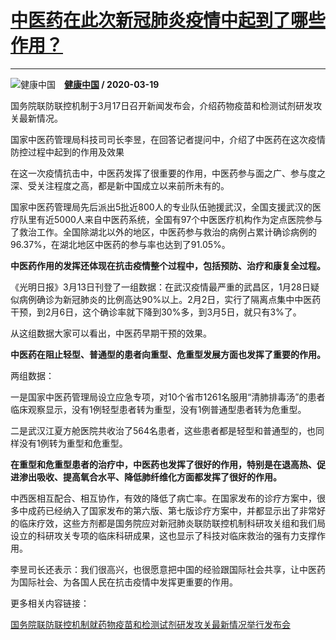 # [中医药在此次新冠肺炎疫情中起到了哪些作用？](https://www.zhihu.com/answer/1089675675)

--------------------------------------------------------------------

![健康中国](https://pic4.zhimg.com/v2-f0e780c2a39efce88f7a64e34671e0f3.jpg?source=1940ef5c "健康中国")&emsp;**[健康中国](https://www.zhihu.com/people/jian-kang-zhong-guo) / 2020-03-19**



国务院联防联控机制于3月17日召开新闻发布会，介绍药物疫苗和检测试剂研发攻关最新情况。

国家中医药管理局科技司司长李昱，在回答记者提问中，介绍了中医药在这次疫情防控过程中起到的作用及效果

在这一次疫情抗击中，中医药发挥了很重要的作用，中医药参与面之广、参与度之深、受关注程度之高，都是新中国成立以来前所未有的。

国家中医药管理局先后派出5批近800人的专业队伍驰援武汉，全国支援武汉的医疗队里有近5000人来自中医药系统，全国有97个中医医疗机构作为定点医院参与了救治工作。全国除湖北以外的地区，中医药参与救治的病例占累计确诊病例的96.37%，在湖北地区中医药的参与率也达到了91.05%。


 **中医药作用的发挥还体现在抗击疫情整个过程中，包括预防、治疗和康复全过程。** 

《光明日报》3月13日刊登了一组数据：在武汉疫情最严重的武昌区，1月28日疑似病例确诊为新冠肺炎的比例高达90%以上。2月2日，实行了隔离点集中中医药干预，到2月6日，这个确诊率就下降到30%多，到3月5日，就只有3%了。

从这组数据大家可以看出，中医药早期干预的效果。


 **中医药在阻止轻型、普通型的患者向重型、危重型发展方面也发挥了重要的作用。** 

两组数据：

一是国家中医药管理局设立应急专项，对10个省市1261名服用“清肺排毒汤”的患者临床观察显示，没有1例轻型患者转为重型，没有1例普通型患者转为危重型。

二是武汉江夏方舱医院共收治了564名患者，这些患者都是轻型和普通型的，也同样没有1例转为重型和危重型。


 **在重型和危重型患者的治疗中，中医药也发挥了很好的作用，特别是在退高热、促进渗出吸收、提高氧合水平、降低肺纤维化方面都发挥了很好的作用。** 

中西医相互配合、相互协作，有效的降低了病亡率。在国家发布的诊疗方案中，很多中成药已经纳入了国家发布的第六版、第七版诊疗方案中，并都显示出了非常好的临床疗效，这些方剂都是国务院应对新冠肺炎联防联控机制科研攻关组和我们局设立的科研攻关专项的临床科研成果，这也显示了科技对临床救治的强有力支撑作用。

李昱司长还表示：我们很高兴，也很愿意把中国的经验跟国际社会共享，让中医药为国际社会、为各国人民在抗击疫情中发挥更重要的作用。


更多相关内容链接：

[国务院联防联控机制就药物疫苗和检测试剂研发攻关最新情况举行发布会](https://zhuanlan.zhihu.com/p/114035756)



